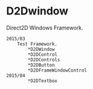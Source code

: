 D2Dwindow
=========

Direct2D Windows Framework.

	2015/03
		Test Framework.
			*D2DWindow
			*D2DControl
			*D2DControls
			*D2DButton
			*D2DFrameWindowControl
	2015/04		
			*D2DTextbox

